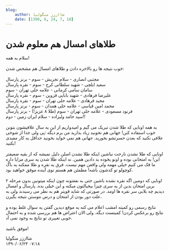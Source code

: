 ```yaml
---
blog:
    author: شااززز منگولیا
    date: [1390, 6, 24, 7, 18]
---
```

# طلاهای امسال هم معلوم شدن

<div class="cnt">
سلام به همه!<br/><br/>خوب نتیجه ها رو بالاخره دادن و طلاهای امسال هم مشخص شدن:<br/><br/>مجتبی انصاری - سلام تجریش - سوم - برنز پارسال<br/>سعید ایلچی - شهید سلطانی کرج - سوم - نقره پارسال<br/>سامان سامی کرمانی - علامه حلی تهران - سوم<br/>علیرضا فرهادی - شهید بابایی قزوین - سوم - نقره پارسال<br/>مجید فرهادی - علامه حلی تهران - سوم - نقره پارسال<br/>محمد امین قیاسی - علامه حلی همدان - سوم - برنز پارسال<br/>فرنود مسعودی - علامه حلی تهران - سوم (طلا ۸ عزیز!) - برنز پارسال<br/>سید حامد ولیزاده - سلام ایران زمین - دوم!!<br/><br/>به همه اونایی که طلا شدن تبریک می گیم و امیدواریم از این یه سال علافیشون بتونن خوب استفاده کنن! جهانی هم نخونید زیاد بذارید من برم دیگه :پی ولی جدا از شوخی علافی نکنید که بعدن حسرتشو بخورید. جهانی هم نمی خواید بخونید حداقل یه کار مفیدی بکنید!<br/><br/>اونایی که طلا نشدن نارحت نباشین اینکه طلا نشدن اصلن دلیل نمیشه که از بقیه ضعیفتر این! یه امتحانی بوده و اونو یخوده بد دادین همین. نه اینکه طلا شدن یه سری مزایا داره ما فک می کنیم خیلی مهمه ولی واقعن مهم نیست. فرق یه نقره و طلا ممکنه یه باگ کوچولو تو کدشون باشه! مطمئن هم هستم توی آینده موفق خواهید بود.<br/><br/>اونایی که دومین اگه نقره نشده باشین حتی به نفعتونه چون اینکه میتونین بدون مرحله ۲ برین امتحان بدین از یه سری چیزا بیخیالتون میکنه و این خیلی بده. پارسال و امسال دیدیم چه بلایی سر نقره ها اومد. در صورتی که شاید قویتر هم به نطر می رسیدند ولی به علت دور بودن از امتحان و درس نتوستن نتیجه بگیرن.<br/><br/>نتایج رسمی رو کمیته امشب اعلام می کنه یه موقع دیدین گفتن یه سوال غلط بوده و نتایج رو برعکس کردن! کمیتست دیگه. ولی الان اعتراض ها هم بررسی شده و به احتمال خوبی تغییری تو نتایج به وجود نمی آد.<br/><br/>موفق باشید!<br/><p></p>
</div>

<div class="blog-info">
    <div class="blog-author">شااززز منگولیا</div>
    <div class="blog-date">۱۳۹۰/۰۶/۲۴ ۰۷:۱۸</div>
</div>

